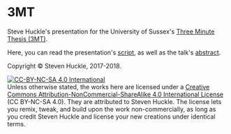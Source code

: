 # 3MT

Steve Huckle's presentation for the University of Sussex's [Three Minute Thesis (3MT)](http://www.sussex.ac.uk/internal/doctoralschool/researcherdev/threeminthesis).

Here, you can read the presentation's [script](/docs/presentation/script.md), as well as the talk's [abstract](/docs/abstract.md).

Copyright © Steven Huckle, 2017-2018.

<a rel="license" href="http://creativecommons.org/licenses/by-nc-sa/4.0/"><img alt="CC-BY-NC-SA 4.0 International" style="border-width:0" src="https://i.creativecommons.org/l/by-nc-sa/4.0/88x31.png" /></a><br />
Unless otherwise stated, the works here are licensed under a [Creative Commons Attribution-NonCommercial-ShareAlike 4.0 International License](https://creativecommons.org/licenses/by-nc-sa/4.0/) (CC BY-NC-SA 4.0). They are attributed to Steven Huckle. The license lets you remix, tweak, and build upon the work non-commercially, as long as you credit Steven Huckle and license your new creations under identical terms.
